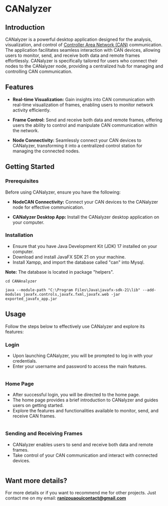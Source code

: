# CANalyzer

## Introduction

CANalyzer is a powerful desktop application designed for the analysis, visualization, and control of <a href="https://en.wikipedia.org/wiki/CAN_bus">Controller Area Network (CAN)</a> communication. The application facilitates seamless interaction with CAN devices, allowing users to monitor, send, and receive both data and remote frames effortlessly. CANalyzer is specifically tailored for users who connect their nodes to the CANalyzer node, providing a centralized hub for managing and controlling CAN communication.

## Features

- <strong>Real-time Visualization:</strong> Gain insights into CAN communication with real-time visualization of frames, enabling users to monitor network activity efficiently.

- <strong>Frame Control:</strong> Send and receive both data and remote frames, offering users the ability to control and manipulate CAN communication within the network.

- <strong>Node Connectivity:</strong> Seamlessly connect your CAN devices to CANalyzer, transforming it into a centralized control station for managing the connected nodes.

## Getting Started

### Prerequisites

Before using CANalyzer, ensure you have the following:

- <strong>NodeCAN Connectivity:</strong> Connect your CAN devices to the CANalyzer node for effective communication.

- <strong>CANalyzer Desktop App:</strong> Install the CANalyzer desktop application on your computer.

### Installation

- Ensure that you have Java Development Kit (JDK) 17 installed on your computer.
- Download and install JavaFX SDK 21 on your machine.
- Install Xampp, and import the database called "can" into Mysql.
  
<strong>Note:</strong> The database is located in package "helpers".

```
cd CANAnalyzer

java --module-path "C:\Program Files\Java\javafx-sdk-21\lib" --add-modules javafx.controls,javafx.fxml,javafx.web -jar exported_javafx_app.jar
```

## Usage

Follow the steps below to effectively use CANalyzer and explore its features:

### Login

- Upon launching CANalyzer, you will be prompted to log in with your credentials.
- Enter your username and password to access the main features.
  <div align="center"> 
<img src="https://github.com/ranizouaoui/CANAnalyzer/blob/main/Pictures/Login.png" alt="" />
 </div>

### Home Page

- After successful login, you will be directed to the home page.
- The home page provides a brief introduction to CANalyzer and guides users on getting started.
- Explore the features and functionalities available to monitor, send, and receive CAN frames.
<div align="center"> 
<img src="https://github.com/ranizouaoui/CANAnalyzer/blob/main/Pictures/home.png" alt="" />
 </div>
 
### Sending and Receiving Frames

- CANalyzer enables users to send and receive both data and remote frames.
- Take control of your CAN communication and interact with connected devices.
<div align="center"> 
<img src="https://github.com/ranizouaoui/CANAnalyzer/blob/main/Pictures/Frames.png" alt="" />
 </div>

  ## Want more details?
 
 For more details or if you want to recommend me for other projects. Just contact me on my email: <strong> ranizouaouicontact@gmail.com </strong>
